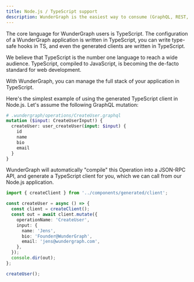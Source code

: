 ```yaml
---
title: Node.js / TypeScript support
description: WunderGraph is the easiest way to consume (GraphQL, REST, ...) APIs in Node.js / TypeScript.
---
```


The core language for WunderGraph users is TypeScript.
The configuration of a WunderGraph application is written in TypeScript,
you can write type-safe hooks in TS,
and even the generated clients are written in TypeScript.

We believe that TypeScript is the number one language to reach a wide audience.
TypeScript, compiled to JavaScript, is becoming the de-facto standard for web development.

With WunderGraph, you can manage the full stack of your application in TypeScript.

Here's the simplest example of using the generated TypeScript client in Node.js.
Let's assume the following GraphQL mutation:

```graphql
# .wundergraph/operations/CreateUser.graphql
mutation ($input: CreateUserInput!) {
  createUser: user_createUser(input: $input) {
    id
    name
    bio
    email
  }
}
```

WunderGraph will automatically "compile" this Operation into a JSON-RPC API,
and generate a TypeScript client for you,
which we can call from our Node.js application.

```ts
import { createClient } from '../components/generated/client';

const createUser = async () => {
  const client = createClient();
  const out = await client.mutate({
    operationName: 'CreateUser',
    input: {
      name: 'Jens',
      bio: 'Founder@WunderGraph',
      email: 'jens@wundergraph.com',
    },
  });
  console.dir(out);
};

createUser();
```
